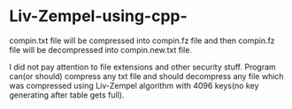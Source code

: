 # Liv-Zempel-using-cpp-


compin.txt file will be compressed into compin.fz file and then compin.fz file will be decompressed into compin.new.txt file.

I did not pay attention to file extensions and other security stuff. Program can(or should) compress any txt file and should
decompress any file which was compressed using Liv-Zempel algorithm with 4096 keys(no key generating after table gets full).
